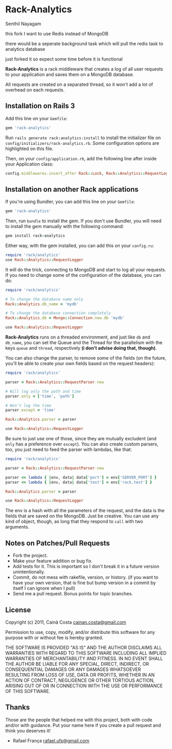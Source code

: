 # Rack-Analytics #

Senthil Nayagam

this fork I want to use Redis instead of MongoDB 

there would be a seperate background task which will pull the redis task to analytics database


just forked it so expect some time before it is functional



**Rack-Analytics** is a rack middleware that creates a log of all user requests to your application and saves them on a MongoDB database.

All requests are created on a separated thread, so it won't add a lot of overhead on each requests.

## Installation on Rails 3 ##

Add this line on your `Gemfile`:

``` ruby
gem 'rack-analytics'
```

Run `rails generate rack:analytics:install` to install the initializer file on `config/initializers/rack-analytics.rb`. Some configuration options are highlighted on this file.

Then, on your `config/application.rb`, add the following line after inside your Application class:

``` ruby
config.middlewares.insert_after Rack::Lock, Rack::Analytics::RequestLogger
```

## Installation on another Rack applications ##

If you're using Bundler, you can add this line on your `Gemfile`:

``` ruby
gem 'rack-analytics'
```

Then, run `bundle` to install the gem. If you don't use Bundler, you will need to install the gem manually with the following command:

``` ruby
gem install rack-analytics
```

Either way, with the gem installed, you can add this on your `config.ru`:

``` ruby
require 'rack/analytics'
use Rack::Analytics::RequestLogger
```

It will do the trick, connecting to MongoDB and start to log all your requests. If you need to change some of the configuration of the database, you can do:

``` ruby
require 'rack/analytics'

# To change the database name only
Rack::Analytics.db_name = 'mydb'

# To change the database connection completely
Rack::Analytics.db = Mongo::Connection.new.db 'mydb'

use Rack::Analytics::RequestLogger
```

**Rack-Analytics** runs on a threaded environment, and just like `db` and `db_name`, you can set the Queue and the Thread for the parallelism with the keys `queue` and `thread`, respectively **(i don't advise doing that, though)**.

You can also change the parser, to remove some of the fields (on the future, you'll be able to create your own fields based on the request headers):

``` ruby
require 'rack/analytics'

parser = Rack::Analytics::RequestParser.new

# Will log only the path and time
parser.only = ['time', 'path']

# Won't log the time
parser.except = 'time'

Rack::Analytics.parser = parser

use Rack::Analytics::RequestLogger
```

Be sure to just use one of those, since they are mutually excludent (and `only` has a preference over `except`). You can also create custom parsers, too, you just need to feed the parser with lambdas, like that:

``` ruby
require 'rack/analytics'

parser = Rack::Analytics::RequestParser.new

parser << lambda { |env, data| data['port'] = env['SERVER_PORT'] }
parser << lambda { |env, data| data['test'] = env['rack.test'] }

Rack::Analytics.parser = parser

use Rack::Analytics::RequestLogger
```

The env is a hash with all the parameters of the request, and the data is the fields that are saved on the MongoDB. Just be creative. You can use any kind of object, though, as long that they respond to `call` with two arguments.

## Notes on Patches/Pull Requests ##

* Fork the project.
* Make your feature addition or bug fix.
* Add tests for it. This is important so I don't break it in a future version unintentionally.
* Commit, do not mess with rakefile, version, or history. (if you want to have your own version, that is fine but bump version in a commit by itself I can ignore when I pull)
* Send me a pull request. Bonus points for topic branches.

## License ##

Copyright (c) 2011, Cainã Costa <cainan.costa@gmail.com>

Permission to use, copy, modify, and/or distribute this software for any purpose with or without fee is hereby granted.

THE SOFTWARE IS PROVIDED "AS IS" AND THE AUTHOR DISCLAIMS ALL WARRANTIES WITH REGARD TO THIS SOFTWARE INCLUDING ALL IMPLIED WARRANTIES OF MERCHANTABILITY AND FITNESS. IN NO EVENT SHALL THE AUTHOR BE LIABLE FOR ANY SPECIAL, DIRECT, INDIRECT, OR CONSEQUENTIAL DAMAGES OR ANY DAMAGES WHATSOEVER RESULTING FROM LOSS OF USE, DATA OR PROFITS, WHETHER IN AN ACTION OF CONTRACT, NEGLIGENCE OR OTHER TORTIOUS ACTION, ARISING OUT OF OR IN CONNECTION WITH THE USE OR PERFORMANCE OF THIS SOFTWARE.

## Thanks ##

Those are the people that helped me with this project, both with code and/or with guidance. Put your name here if you create a pull request and think you deserves it!

* Rafael França <rafael.ufs@gmail.com>

